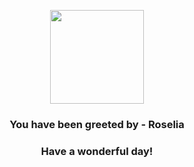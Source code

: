 <p align="center">
    <img src="https://raw.githubusercontent.com/PokeAPI/sprites/master/sprites/pokemon/315.png" width="150" height="150">
</p>
<h3 align="center">You have been greeted by - <b>Roselia</b></h3>
<h3 align="center">Have a wonderful day!</h3>
